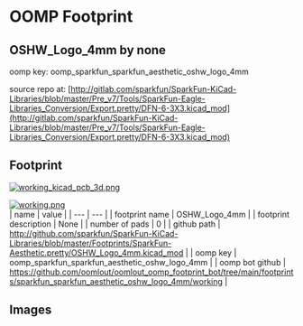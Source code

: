 # OOMP Footprint  
## OSHW_Logo_4mm  by none  
  
oomp key: oomp_sparkfun_sparkfun_aesthetic_oshw_logo_4mm  
  
source repo at: [http://gitlab.com/sparkfun/SparkFun-KiCad-Libraries/blob/master/Pre_v7/Tools/SparkFun-Eagle-Libraries_Conversion/Export.pretty/DFN-6-3X3.kicad_mod](http://gitlab.com/sparkfun/SparkFun-KiCad-Libraries/blob/master/Pre_v7/Tools/SparkFun-Eagle-Libraries_Conversion/Export.pretty/DFN-6-3X3.kicad_mod)  
## Footprint  
  
[![working_kicad_pcb_3d.png](working_kicad_pcb_3d_600.png)](working_kicad_pcb_3d.png)  
  
[![working.png](working_600.png)](working.png)  
| name | value | 
| --- | --- | 
| footprint name | OSHW_Logo_4mm | 
| footprint description | None | 
| number of pads | 0 | 
| github path | http://github.com/sparkfun/SparkFun-KiCad-Libraries/blob/master/Footprints/SparkFun-Aesthetic.pretty/OSHW_Logo_4mm.kicad_mod | 
| oomp key | oomp_sparkfun_sparkfun_aesthetic_oshw_logo_4mm | 
| oomp bot github | https://github.com/oomlout/oomlout_oomp_footprint_bot/tree/main/footprints/sparkfun_sparkfun_aesthetic_oshw_logo_4mm/working | 
## Images  
